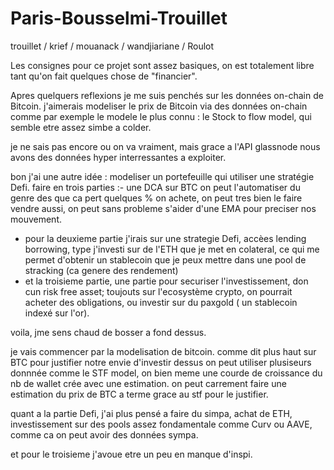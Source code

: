 # Paris-Bousselmi-Trouillet

trouillet / krief / mouanack / wandjiariane / Roulot 


Les consignes pour ce projet sont assez basiques, on est totalement libre tant qu'on fait quelques chose de "financier". 

Apres quelquers reflexions je me suis penchés sur les données on-chain de Bitcoin. 
j'aimerais modeliser le prix de Bitcoin via des données on-chain comme par exemple le modele le plus connu : le Stock to flow model, qui semble etre assez simbe a colder. 

je ne sais pas encore ou on va vraiment, mais grace a l'API glassnode nous avons des données hyper interressantes a exploiter. 


bon j'ai une autre idée : modeliser un portefeuille qui utiliser une stratégie Defi. 
faire en trois parties :-  une DCA sur BTC on peut l'automatiser du genre des que ca pert quelques % on achete, on peut tres bien le faire vendre aussi, on peut sans probleme s'aider d'une EMA pour preciser nos mouvement. 
- pour la deuxieme partie j'irais sur une strategie Defi, accèes lending borrowing, type j'investi sur de l'ETH que je met en colateral, ce qui me permet d'obtenir un stablecoin que je peux mettre dans une pool de stracking (ca genere des rendement) 
- et la troisieme partie, une partie pour securiser l'investissement, don cun risk free asset; toujouts sur l'ecosystème crypto, on pourrait acheter des obligations, ou investir sur du paxgold ( un stablecoin indexé sur l'or). 


voila, jme sens chaud de bosser a fond dessus. 



je vais commencer par la modelisation de bitcoin. 
comme dit plus haut sur BTC pour justifier notre envie d'investir dessus on peut utiliser plusiseurs donnnée comme le STF model, on bien meme une courde de croissance du nb de wallet crée avec une estimation. 
on peut carrement faire une estimation du prix de BTC a terme grace au stf pour le justifier. 


quant a la partie Defi, j'ai plus pensé a faire du simpa, achat de ETH, investissement sur des pools assez fondamentale comme Curv ou AAVE, comme ca on peut avoir des données sympa. 


et pour le troisieme j'avoue etre un peu en manque d'inspi. 
